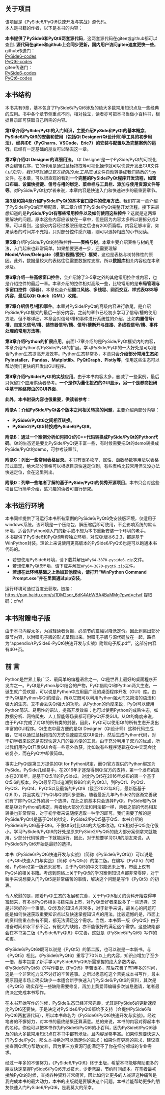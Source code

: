 ## 关于项目

该项目是《PySide6/PyQt6快速开发与实战》源代码。  
本人是书籍的作者，以下是本书的内容：

**本书提供了PySide6和PyQt6两套源代码**，这两套源代码在gitee或github都可以查到. **源代码在gitee和github上会同步更新，国内用户访问gitee速度更快一些**。  
github传送门：  
[PySide6-codes](https://github.com/sunshe35/PySide6-codes)  
[PyQt6-codes](https://github.com/sunshe35/PyQt6-codes)  
gitee传送门：  
[PySide6-codes](https://gitee.com/sunshe35/PySide6-codes)  
[PyQt6-codes](https://gitee.com/sunshe35/PyQt6-codes)  

## 本书结构

本书共有9章，基本包含了PySide6/PyQt6涉及的绝大多数常用知识点及一些经典的应用。书中各个章节侧重点不同，相对独立，读者亦可把本书当做小百科书，根据目录即可获取自己所需的内容。

**第1章介绍PySide/PyQt的入门知识，主要介绍PySide和PyQt的基本概念、PySide6/PyQt6的安装和使用（包括Qt Designer(Qt设计师)等工具的初步用法）、经典IDE（PyCharm、VSCode、Eric7）的安装与配置以及完整案例的运行**。已经有一定基础的朋友可以略去这一章。

**第2章介绍Qt Designer的详细用法。** Qt Designer是一个PySide/PyQt的可视化界面编辑程序，它的作用是通过鼠标拖拽等可视化操作就可以快速开发出GUI文件(*.ui文件)，我们可以通过官方提供的uic工具把*.ui文件自动转换成我们熟悉的*.py文件。在本章，可以很直观的看到**一个完整的PySide/PyQt程序开发流程，如窗口布局、设置快捷键、信号与槽的绑定、菜单栏与工具栏、添加与使用资源文件等等**。对PySide/PyQt初学者来说，本章内容是快速入门和快速进步的最重要章节。 

**第3章和第4章介绍PySide/PyQt的基本窗口控件的使用方法**。我们在第一章介绍了PySide/PyQt的环境配置，第二章介绍了PySide/PyQt完整开发流程，接下来最想知道的是**PySide/PyQt有哪些常用控件以及如何使用这些控件**？这就是这两章要解决的问题。原本这些内容应该放在一章中，但是因为内容太多所以要拆分成2章。可以看到，这部分内容经过极限压缩之后也有200页篇幅，内容足够丰富。如果读者的时间并不充裕，只对部分控件感兴趣，则可以选择相应的小节阅读。  

**第5章**介绍PySide/PyQt的特殊控件——**表格与树**。本章主要介绍表格与树的用法，入门起来也非常简单。如果想要更进一步，还需要理解**Model/View/Delegate（模型/视图/委托）框架**，这也是表格与树特殊性的原因。此外，数据量较大的表格往往需要数据库支撑，所以**数据库**相关内容也在本章涉及。  

**第6章介绍一些高级窗口控件**，会介绍除了3-5章之外的其他常用控件或内容，也是介绍控件的最后一章。本章介绍的控件相对高级一些，比较常用的是**布局管理与多窗口控件（容器）**。本章也会介绍**窗口风格、多线程、网页交互、样式表QSS等内容，最后以Qt Quick（QML）收尾**。  

**第7章介绍信号/槽和事件**。本章对PySide/PyQt的高级内容进行收尾，是介绍PySide/PyQt框架的最后一部分内容。之前的章节已经初步学习了信号/槽的使用方法，但不够详细，本章会对信号/槽和事件进行系统性的介绍，比如**内置信号/槽、自定义信号/槽、装饰器信号/槽、信号/槽断开与连接、多线程信号/槽、事件处理的常用方法等**。  

**第8章介绍Python的扩展应用**。前面1-7章介绍的是PySide/PyQt框架内的内容，本章介绍Python对PySide/PyQt的扩展。学习PySide/PyQt的一大好处是可以结合Python生态提高开发效率。Python生态非常多，本章只会**介绍部分常用生态如PyInstaller、Pandas、Matplotlib、PyQtGraph、Plotly等**，使用这些生态可以帮助我们更快的开发出GUI程序。

**第9章介绍PySide/PyQt的实战应用**。由于本书内容太多，删减了一些案例，最后只保留2个应用供读者参考。**一个是作为量化投资的GUI显示，另一个是券商投研中基于网络爬虫的GUI界面**。

**此外，本书附录内容也很重要，供读者参考**：

**附录A：介绍PySide/PyQt各个版本之间相关转换的问题**，主要介绍两部分内容：
* **PySide6/PyQt6之间相互转换**。
* **PySide2/PyQt5转换成PySide6/PyQt6**。

**附录B：通过一个案例分析如何把Qt的C++代码转换成PySide/PyQt的Python代码**。Qt的生态还是要比PySide/PyQt更丰富一些，有时候需要把Qt的demo转换成PySide/PyQt的demo，可参考该章节。

**附录C：列出一些常用表格目录**。本书有很多枚举、属性、函数参数等用法以表格形式呈现，绝大部分表格可以根据目录快速定位到，有些表格比较常用但又没办法快速定位，会在这里列出。

**附录D：列举一些笔者了解的基于PySide/PyQt的优秀开源项目**。本书只会对这些项目进行简单介绍，感兴趣的读者可自行研究。

## 本书运行环境

本书同样提供了可运行本书所有案例的PySide6/PyQt6免安装版环境，仅适用于windows系统。该环境是一个压缩包，解压缩后即可使用，不会影响系统的默认环境，适合对Python刚入门的新手或不想为本书重新安装一个环境的老手。    
本书提供了PySide6和PyQt6两套独立环境，对应Qt版本6.2.3，都是基于WinPython封装。理论上来说使用更高版本的PySide6/PyQt6也是可以跑通本书代码的。
* 若想使用PySide6环境，请下载并解压`WPy64-3870-pyside6.zip`文件。
* 若想使用PyQt6环境，请下载并解压`WPy64-3870-pyqt6.zip`文件。
* **若想在此环境基础之上添加其他模块，请打开“WinPython Command Prompt.exe”并在里面通过pip安装**。  

运行环境可通过百度云获取，链接：https://pan.baidu.com/s/1DM2sqr_6dK4AbWBA4BaMMg?pwd=cfwf 
提取码：cfwf

## 本书附赠电子版

由于本书内容太多，为减轻读者负担，必须节约篇幅以降低定价。因此剥离出部分章节内容，以附赠电子版的形式呈现出来。附赠电子版与源代码放在一起，路径为“appendix/《PySide6-PyQt6快速开发与实战》附赠电子版.pdf”，这部分内容有40+页。

## 前    言

Python是世界上最广泛、最简单的编程语言之一，Qt是世界上最好的桌面程序开发库之一。PyQt是Python与Qt结合的产物，PyQt借助Qt和Python两大生态，一诞生就广受欢迎，可以说是Python中应用最广泛的桌面程序开发（GUI）库。由于PyQt是Python与Qt的结合，所以它既可以利用Python强大而又简洁的语法和强大的生态，又不会丢失Qt强大的功能。从Python的角度来说，PyQt可以使用Python简洁、易用性的语法，提高开发效率；也可以使用Python的成熟生态，如数据分析、网络爬虫、人工智能等场景都可用PyQt开发GUI。从Qt的角度来说，由于PyQt完成了对Qt的所有类的封装，因此，PyQt可以使用Qt的所有生态开发出丰富的GUI程序。Qt生态中最方便的是Qt Designer（Qt设计师）这种代码生成器，它可以通过鼠标拖拽的方式快速度完成GUI设计，然后生成Python代码，对于初学者来说这是实现快速入门的最方便的工具。由于充分利用了双方的优点，所以我们用PyQt开发GUI会有一些意外收获，比如说有些程序逻辑在Qt中实现会比较复杂，而在PyQt中却很简单。

事实上PyQt是第三方提供的Qt for Python绑定，而Qt官方提供的Python绑定为PySide。PySide几经易手，在2016年才逐渐得到Qt官方的支持，第一个发布的版本在2018年，是基于Qt5.11的PySide2。对比PyQt5在2016年发布的第一个基于Qt5.6的版本。PyQt最早可以追溯到1998年的PyQt0.1，到PyQt1、PyQt2、PyQt3、PyQt4、PyQt5以及最新的PyQt6（截至2022年8月，最新版基于Qt6.3），并且实现了PyQt与Qt的同步更新。随着最近几年PySide2的逐渐完善我们有了除PyQt之外的另一个选择，在此之前基本只会选择PyQt。PySide和PyQt都是Qt对Python的绑定，两者绝大部分方法和用法都一样，两者之前的代码相互转换也非常容易，对于初学者来说随便选取一种学习即可。我们需要了解的是PySide/PyQt4是基于Qt4的绑定、PySide2/PyQt5基于Qt5、本书介绍的PySide6/PyQt6基于Qt6。不像Qt5对比Qt4的大版本改动，Qt6相对于Qt5变化很小。学习PySide6/PyQt6的好处是原来PySide2/PyQt5的绝大部分案例拿来就能用，少部分代码微调一下就能运行。因此，对于想要学习GUI的朋友来说，从PySide6/PyQt6开始是最好的选择。

本书《PySide6/PyQt6快速开发与实战》（简称《PySide6/PyQt6》）可以说是《PyQt5快速入门与实战》（简称《PyQt5》）的第二版。在编写《PyQt5》的时候，PySide2第一版还未发布，关于PyQt5的中文书籍还未上市，市面上仅有PyQt4的相关书籍。考虑到网络上关于PyQt5的学习案例知识点都非常零碎，对于新手来说想要入门PyQt5是非常痛苦的事情，解决这个问题是写作《PyQt5》的初衷。

令人欣慰的是，随着PyQt生态的发展和完善，关于PyQt5相关的资料开始变得丰富起来，有多本PyQt5相关书籍先后上市，对PyQt爱好者来说多了一些选择，这是非常好的一个事情。Qt涉及的知识点非常多，对于新手来说，最关心的问题可能是如何快速获取重要知识点以及快速掌握知识点的用法。比较遗憾的是，市面上的资料侧重点各有不同，都无法满足这个需求。当然，本书第一版《PyQt5》由于准备时间和水平都不足，有很大的缺陷，亦不能很好的满足这个需求。这些缺陷都会在本书第二版《PySide6/PyQt6》中完善，这就是《PySide6/PyQt6》写作的初衷。

《PySide6/PyQt6》既可以说是《PyQt5》的第二版，也可以说是一本新书。与《PyQt5》相比，《PySide6/PyQt6》重写了70%以上的内容，知识点增加了至少一倍，基本包含了新手学习PySide6/PyQt6所需掌握的绝大多数内容。《PySide6/PyQt6》的写作要比《PyQt5》辛苦很多，前后花费了有1年多的时间，这是一个非常吃力又不讨好的辛苦差事。之所以愿意吃这个苦完成本书写作，最主要原因是市场上确实缺少一本适合新手快速入门PySide6/PyQt6的资料，其次是《PyQt5》确实存在一些缺陷需要修复，再加上黄爱萍编辑多次诚恳邀请，笔者最终决定完成本书写作。

在本书开始写作的时候，PySide生态已经非常完善，尤其是PySide6的更新速度比PyQt6还要快，于是决定对PySide6/PyQt6都给予支持（会提供PySide6和PyQt6两套源代码），所以本书命名为《PySide6/PyQt6快速开发与实战》。经过笔者的不懈努力，对本书的最终结果还算满意。总的来说，本书的内容对得起本书的名称。你也可以把本书作为PySide6/PyQt6的小百科，因为PySide6/PyQt6涉及的绝大多数常用知识点在本书中都有涉及，且内容足够丰富。如果你想要快速入门PySide/PyQt，那么本书绝对可以满足你的需求；如果你有更高的需求，建议直接查阅Qt官方帮助文档，因为第三方资源可能满足不了你在细分领域的专业需求。

经过一年多的不懈努力，《PySide6/PyQt6》终于出版，希望本书能够帮助更多的朋友快速掌握PySide6/PyQt6开发技术，少走弯路，节约时间成本。在笔者最初接触PyQt的时候，查找各种资料非常痛苦，因此如何让更多的人减轻这种痛苦是我完成本书的最大动力，本书的出版就是要解决这个问题。本书若能帮助更多的朋友快速入门PySide6/PyQt6，是我莫大的荣幸。
